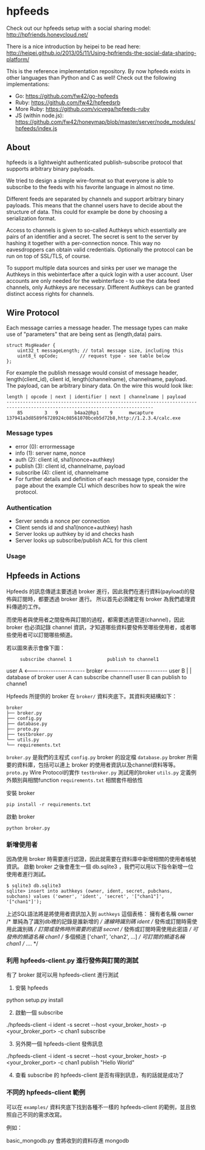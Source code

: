 hpfeeds
=======

Check out our hpfeeds setup with a social sharing model: http://hpfriends.honeycloud.net/

There is a nice introduction by heipei to be read here: http://heipei.github.io/2013/05/11/Using-hpfriends-the-social-data-sharing-platform/

This is the reference implementation repository. By now hpfeeds exists in other languages than Python and C as well! Check out the following implementations:
 - Go: https://github.com/fw42/go-hpfeeds
 - Ruby: https://github.com/fw42/hpfeedsrb
 - More Ruby: https://github.com/vicvega/hpfeeds-ruby
 - JS (within node.js): https://github.com/fw42/honeymap/blob/master/server/node_modules/hpfeeds/index.js

## About
hpfeeds is a lightweight authenticated publish-subscribe protocol that supports arbitrary binary payloads.

We tried to design a simple wire-format so that everyone is able to subscribe to the feeds with his favorite language in almost no time.

Different feeds are separated by channels and support arbitrary binary payloads. This means that the channel users have to decide about the structure of data. This could for example be done by choosing a serialization format.

Access to channels is given to so-called Authkeys which essentially are pairs of an identifier and a secret. The secret is sent to the server by hashing it together with a per-connection nonce. This way no eavesdroppers can obtain valid credentials. Optionally the protocol can be run on top of SSL/TLS, of course.

To support multiple data sources and sinks per user we manage the Authkeys in this webinterface after a quick login with a user account. User accounts are only needed for the webinterface - to use the data feed channels, only Authkeys are necessary. Different Authkeys can be granted distinct access rights for channels.

## Wire Protocol

Each message carries a message header. The message types can make use of "parameters" that are being sent as (length,data) pairs.

```
struct MsgHeader {
    uint32_t messageLength; // total message size, including this
    uint8_t opCode;        // request type - see table below
};
```

For example the publish message would consist of message header, length(client_id), client id, length(channelname), channelname, payload. The payload, can be arbitrary binary data.
On the wire this would look like:

```
length | opcode | next | identifier | next | channelname | payload
----------------------------------------------------------------------------------------------------------------------------
    85        3   9      b4aa2@hp1    9      mwcapture     137941a3d8589f6728924c08561070bceb5d72b8,http://1.2.3.4/calc.exe
```

### Message types

* error (0): errormessage
* info (1): server name, nonce
* auth (2): client id, sha1(nonce+authkey)
* publish (3): client id, channelname, payload
* subscribe (4): client id, channelname
* For further details and definition of each message type, consider the page about the example CLI which describes how to speak the wire protocol.

### Authentication

* Server sends a nonce per connection
* Client sends id and sha1(nonce+authkey) hash
* Server looks up authkey by id and checks hash
* Server looks up subscribe/publish ACL for this client

### Usage

## Hpfeeds in Actions

Hpfeeds 的訊息傳遞主要透過 broker 進行，因此我們在進行資料(payload)的發佈與訂閱時，都要透過 broker 進行。
所以首先必須確定有 broker 為我們處理資料傳遞的工作。

而使用者與使用者之間發佈與訂閱的過程，都需要透過管道(channel)，因此 broker 也必須記錄 channel 資訊，才知道哪些資料要發佈至哪些使用者，或者哪些使用者可以訂閱哪些頻道。

若以圖來表示會像下圖：

         subscribe channel 1             publish to channel1
user A <----------------------  broker <-----------------------  user B
                                |
                                |
                    database of broker
                    user A can subscribe channel1
                    user B can publish to channe1


Hpfeeds 所提供的 broker 在 `broker/` 資料夾底下。其資料夾結構如下：

```
broker
├── broker.py
├── config.py
├── database.py
├── proto.py
├── testbroker.py
└── utils.py
└── requirements.txt
```

`broker.py` 是我們的主程式
`config.py` broker 的設定檔
`database.py` broker 所需要的資料庫，包括可以連上 broker 的使用者資訊以及channel資料等等。
`proto.py` Wire Protocol的實作
`testbroker.py` 測試用的broker
`utils.py` 定義例外類別與相關function
`requirements.txt` 相關套件相依性

安裝 broker

```
pip install -r requirements.txt
```

啟動 broker

```
python broker.py
```

### 新增使用者

因為使用 broker 時需要進行認證，因此就需要在資料庫中新增相關的使用者帳號資訊。
啟動 broker 之後會產生一個 db.sqlite3 ，我們可以用以下指令新增一位使用者進行測試。

```
$ sqlite3 db.sqlite3
sqlite> insert into authkeys (owner, ident, secret, pubchans, subchans) values ('owner', 'ident', 'secret', '["chan1"]', '["chan1"]');
```

上述SQL語法將是將使用者資訊加入到 `authkeys` 這個表格：
擁有者名稱               owner  /* 單純為了識別db裡的記錄是誰新增的 */
連線時識別碼             ident  /* 發佈或訂閱時需使用此識別碼 */
訂閱或發佈時所需要的密語 secret /* 發佈或訂閱時需使用此密語 */
可發佈的頻道名稱         chan1  /* 多個頻道 ['chan1', 'chan2', ...] */
可訂閱的頻道名稱         chan1  /* .... */


### 利用 hpfeeds-client.py 進行發佈與訂閱的測試

有了 broker 就可以用 hpfeeds-client 進行測試


1. 安裝 hpfeeds

python setup.py install

2. 啟動一個 subscribe

./hpfeeds-client -i ident -s secret --host <your_broker_host> -p <your_broker_port> -c chan1 subscribe

3. 另外開一個 hpfeeds-client 發佈訊息

./hpfeeds-client -i ident -s secret --host <your_broker_host> -p <your_broker_port> -c chan1 publish "Hello World"

4. 查看 subscribe 的 hpfeeds-client 是否有得到訊息，有的話就是成功了


### 不同的 hpfeeds-client 範例

可以在 `examples/` 資料夾底下找到各種不一樣的 hpfeeds-client 的範例，並且依照自己不同的需求改寫。

例如：

basic_mongodb.py 會將收到的資料存進 mongodb
